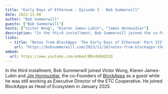 ```yaml
---
title: "Early Days of Ethereum - Episode 3 - Bob Summerwill"
date: 2023-11-08
author: "Bob Summerwill"
guests: ["Bob Summerwill"]
hosts: ["Victor Wong", "Kieren James-Lubin", "James Hormuzdiar"]
description: "In the third installment, Bob Summerwill joined the co-Founders of BlockApps as a guest while he was still working as Executive Director of the ETC Cooperative."
links:
  - title: "Notes from BlockApps 'The Early Days of Ethereum' Part III"
    url: "https://bobsummerwill.com/2023/11/10/notes-from-blockapps-the-early-days-of-ethereum-part-iii-bob-summerwill-guest-appearance/"
embed:
  url: https://www.youtube.com/embed/BDs4bDHZO1Q
---
```


In the third installment, Bob Summerwill joined Victor Wong, Kieren James-Lubin and [Jim Hormuzdiar](/people/james-hormuzdiar/), the co-Founders of [BlockApps](https://blockapps.net) as a guest while he was still working as Executive Director of the ETC Cooperative. He joined BlockApps as Head of Ecosystem in January 2025.

